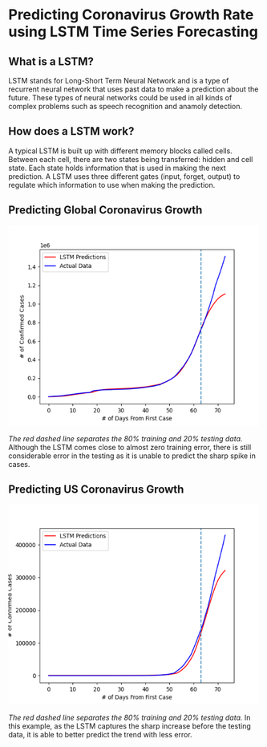 # Predicting Coronavirus Growth Rate using LSTM Time Series Forecasting

## What is a LSTM?
LSTM stands for Long-Short Term Neural Network and is a type of recurrent neural network that uses past data to make a prediction about the future. These types of neural networks could be used in all kinds of complex problems such as speech recognition and anamoly detection. 

## How does a LSTM work?
A typical LSTM is built up with different memory blocks called cells. Between each cell, there are two states being transferred: hidden and cell state. Each state holds information that is used in making the next prediction. A LSTM uses three different gates (input, forget, output) to regulate which information to use when making the prediction. 

## Predicting Global Coronavirus Growth
<img src="src/GlobalCases.png" width="500" height="400">

*The red dashed line separates the 80% training and 20% testing data.* Although the LSTM comes close to almost zero training error, there is still considerable error in the testing as it is unable to predict the sharp spike in cases.

## Predicting US Coronavirus Growth
<img src="src/USCases.png" width="500" height="400">

*The red dashed line separates the 80% training and 20% testing data.* In this example, as the LSTM captures the sharp increase before the testing data, it is able to better predict the trend with less error.
